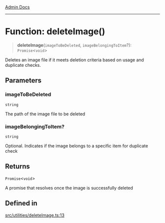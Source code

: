 [Admin Docs](/)

***

# Function: deleteImage()

> **deleteImage**(`imageToBeDeleted`, `imageBelongingToItem`?): `Promise`\<`void`\>

Deletes an image file if it meets deletion criteria based on usage and duplicate checks.

## Parameters

### imageToBeDeleted

`string`

The path of the image file to be deleted

### imageBelongingToItem?

`string`

Optional. Indicates if the image belongs to a specific item for duplicate check

## Returns

`Promise`\<`void`\>

A promise that resolves once the image is successfully deleted

## Defined in

[src/utilities/deleteImage.ts:13](https://github.com/Suyash878/talawa-api/blob/cfd688207611ba245c99edd8dbaccb2cdbf6a043/src/utilities/deleteImage.ts#L13)
